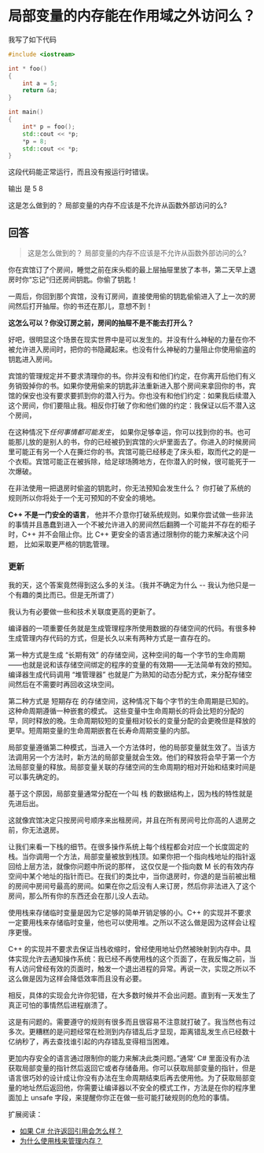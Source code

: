 # 局部变量的内存能在作用域之外访问么？

我写了如下代码

```C++
#include <iostream>

int * foo()
{
    int a = 5;
    return &a;
}

int main()
{
    int* p = foo();
    std::cout << *p;
    *p = 8;
    std::cout << *p;
}
```

这段代码能正常运行，而且没有报运行时错误。

输出 是 5 8

这是怎么做到的？ 局部变量的内存不应该是不允许从函数外部访问的么?

## 回答

> 这是怎么做到的？ 局部变量的内存不应该是不允许从函数外部访问的么?

你在宾馆订了个房间，睡觉之前在床头柜的最上层抽屉里放了本书，第二天早上退房时你“忘记”归还房间钥匙。你偷了钥匙！

一周后，你回到那个宾馆，没有订房间，直接使用偷的钥匙偷偷进入了上一次的房间然后打开抽屉。你的书还在那儿，意想不到！

**这怎么可以？你没订房之前，房间的抽屉不是不能去打开么？**

好吧，很明显这个场景在现实世界中是可以发生的。并没有什么神秘的力量在你不被允许进入房间时，把你的书隐藏起来。也没有什么神秘的力量阻止你使用偷盗的钥匙进入房间。

宾馆的管理规定并不要求清理你的书。你并没有和他们约定，在你离开后他们有义务销毁掉你的书。如果你使用偷来的钥匙非法重新进入那个房间来拿回你的书，宾馆的保安也没有要求要抓到你的潜入行为。你也没有和他们约定：如果我后续潜入这个房间，你们要阻止我。相反你打破了你和他们做的约定：我保证以后不潜入这个房间，

在这种情况下*任何事情都可能发生*， 如果你足够幸运，你可以找到你的书。也可能那儿放的是别人的书，你的已经被扔到宾馆的火炉里面去了。你进入的时候房间里可能正有另一个人在撕烂你的书。宾馆可能已经移走了床头柜，取而代之的是一个衣柜。宾馆可能正在被拆除，给足球场腾地方，在你潜入的时候，很可能死于一次爆破。

在非法使用一把退房时偷盗的钥匙时，你无法预知会发生什么？ 你打破了系统的规则所以你将处于一个无可预知的不安全的境地。

**C++ 不是一门安全的语言**， 他并不介意你打破系统规则。如果你尝试做一些非法的事情并且愚蠢到进入一个不被允许进入的房间然后翻腾一个可能并不存在的柜子时，C++ 并不会阻止你。比 C++ 更安全的语言通过限制你的能力来解决这个问题， 比如采取更严格的钥匙管理。

### 更新

我的天，这个答案竟然得到这么多的关注。（我并不确定为什么 -- 我认为他只是一个有趣的类比而已。但是无所谓了）

我认为有必要做一些和技术关联度更高的更新了。

编译器的一项重要任务就是生成管理程序所使用数据的存储空间的代码。有很多种生成管理内存代码的方式，但是长久以来有两种方式是一直存在的。

第一种方式是生成 “长期有效” 的存储空间，这种空间的每一个字节的生命周期——也就是说和该存储空间绑定的程序的变量的有效期——无法简单有效的预知。编译器生成代码调用 “堆管理器” 也就是广为熟知的动态分配方式，来分配存储空间然后在不需要时再回收这块空间。

第二种方式是 短期存在 的存储空间，这种情况下每个字节的生命周期是已知的。这种命周期遵循一种嵌套的模式。 这些变量中生命周期长的将会比短的分配的早，同时释放的晚。生命周期较短的变量相对较长的变量分配的会更晚但是释放的更早。短周期变量的生命周期嵌套在长寿命周期变量的内部。

局部变量遵循第二种模式，当进入一个方法体时，他的局部变量就生效了。当该方法调用另一个方法时，新方法的局部变量就会生效。他们的释放将会早于第一个方法局部变量的释放。局部变量关联的存储空间的生命周期的相对开始和结束时间是可以事先确定的。

基于这个原因，局部变量通常分配在一个叫 栈 的数据结构上，因为栈的特性就是先进后出。

这就像宾馆决定只按房间号顺序来出租房间，并且在所有房间号比你高的人退房之前，你无法退房。

让我们来看一下栈的细节。在很多操作系统上每个线程都会对应一个长度固定的栈。当你调用一个方法，局部变量被放到栈顶。如果你把一个指向栈地址的指针返回给上层方法，就像你问题中所说的那样， 这仅仅是一个指向数 M 长的有效内存空间中某个地址的指针而已。在我们的类比中，当你退房时，你退的是当前被出租的房间中房间号最高的房间。如果在你之后没有人来订房，然后你非法进入了这个房间，那么所有你的东西还会在那儿没人去动。

使用栈来存储临时变量是因为它足够的简单开销足够的小。C++ 的实现并不要求一定要用栈来存储临时变量，他也可以使用堆。之所以不这么做是因为这样会让程序更慢。

C++ 的实现并不要求去保证当栈收缩时，曾经使用地址仍然被映射到内存中。具体实现允许去通知操作系统：我已经不再使用栈的这个页面了，在我反悔之前，当有人访问曾经有效的页面时，触发一个退出进程的异常。再说一次，实现之所以不这么做是因为这样会降低效率而且没有必要。

相反，具体的实现会允许你犯错，在大多数时候并不会出问题。直到有一天发生了真正可怕的事情然后进程崩溃了。

这是有问题的。需要遵守的规则有很多而且很容易不注意就打破了。我当然也有过多次。更糟糕的是问题经常在检测到内存错乱后才显现，距离错乱发生点已经数十亿纳秒了，再去查找谁引起的内存错乱变得相当困难。

更加内存安全的语言通过限制你的能力来解决此类问题。”通常‘ C# 里面没有办法获取局部变量的指针然后返回它或者存储备用。你可以获取局部变量的指针，但是语言很巧妙的设计成让你没有办法在生命周期结束后再去使用他。为了获取局部变量的地址然后返回他，你需要让编译器以不安全的模式工作，方法是在你的程序里面加上 unsafe 字段，来提醒你你正在做一些可能打破规则的危险的事情。

扩展阅读：

- [如果 C# 允许返回引用会怎么样？](http://blogs.msdn.com/b/ericlippert/archive/2011/06/23/ref-returns-and-ref-locals.aspx)
- [为什么使用栈来管理内存？](https://blogs.msdn.microsoft.com/ericlippert/tag/memory-management/)